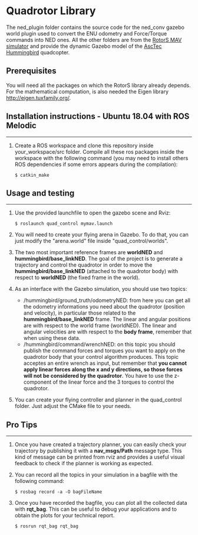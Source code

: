 # Quadrotor Library
The ned_plugin folder contains the source code for the ned_conv gazebo world plugin used to convert the ENU odometry and Force/Torque commands into NED ones. All the other folders are from the [RotorS MAV simulator](https://github.com/ethz-asl/rotors_simulator) and provide the dynamic Gazebo model of the [AscTec Hummingbird](http://www.asctec.de/en/uav-uas-drone-products/asctec-hummingbird/) quadcopter.

## Prerequisites
You will need all the packages on which the RotorS library already depends.
For the mathematical computation, is also needed the Eigen library http://eigen.tuxfamily.org/.

## Installation instructions - Ubuntu 18.04 with ROS Melodic
---------------------------------------------------------
 1. Create a ROS workspace and clone this repository inside your_workspace/src folder. Compile all these ros packages inside the workspace with the following command (you may need to install others ROS dependencies if some errors appears during the compilation):
    ```
    $ catkin_make
    ```

## Usage and testing
 -----------

 1. Use the provided launchfile to open the gazebo scene and Rviz:
    ```
    $ roslaunch quad_control mymav.launch
    ```

 2. You will need to create your flying arena in Gazebo. To do that, you can just modify the "arena.world" file inside "quad_control/worlds".
 
 3. The two most important reference frames are **worldNED** and **hummingbird/base_linkNED**. The goal of the project is to generate a trajectory and control the quadrotor in order to move the **hummingbird/base_linkNED** (attached to the quadrotor body) with respect to **worldNED** (the fixed frame in the world).

 4. As an interface with the Gazebo simulation, you should use two topics: 
    * /hummingbird/ground_truth/odometryNED: from here you can get all the odometry informations you need about the quadrotor (position and velocity), in particular those related to the **hummingbird/base_linkNED** frame. The linear and angular positions are with respect to the world frame (worldNED). The linear and angular velocities are with respect to the **body frame**, remember that when using these data.
    * /hummingbird/command/wrenchNED: on this topic you should publish the command forces and torques you want to apply on the quadrotor body that your control algorithm produces. This topic acceptes an entire wrench as input, but remember that **you cannot apply linear forces along the x and y directions, so those forces will not be considered by the quadrotor**. You have to use the z-component of the linear force and the 3 torques to control the quadrotor.
    
5. You can create your flying controller and planner in the quad_control folder. Just adjust the CMake file to your needs.


## Pro Tips
 -----------
 
  1. Once you have created a trajectory planner, you can easily check your trajectory by publishing it with a **nav_msgs/Path** message type. This kind of message can be printed from rviz and provides a useful visual feedback to check if the planner is working as expected.
  
  2. You can record all the topics in your simulation in a bagfile with the following command:
     ```
     $ rosbag record -a -O bagFileName
     ```
     
  3. Once you have recorded the bagfile, you can plot all the collected data with **rqt_bag**. This can be useful to debug your applications and to obtain the plots for your technical report.
     ```
     $ rosrun rqt_bag rqt_bag
     ```
